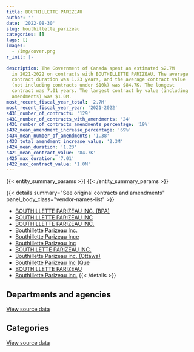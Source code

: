 ```yaml
---
title: BOUTHILLETTE PARIZEAU
author: ''
date: '2022-08-30'
slug: bouthillette_parizeau
categories: []
tags: []
images:
  - /img/cover.png
r_init: |-
  
description: The Government of Canada spent an estimated $2.7M
  in 2021-2022 on contracts with BOUTHILLETTE PARIZEAU. The average
  contract duration was 1.23 years, and the average contract value
  (not including contracts under $10k) was $84.7K. The longest
  contract was 7.01 years. The largest contract by value (including
  amendments) was $1.0M.
most_recent_fiscal_year_total: '2.7M'
most_recent_fiscal_year_year: '2021-2022'
s431_number_of_contracts: '129'
s431_number_of_contracts_with_amendments: '24'
s431_number_of_contracts_amendments_percentage: '19%'
s432_mean_amendment_increase_percentage: '69%'
s434_mean_number_of_amendments: '1.38'
s433_total_amendment_increase_value: '2.3M'
s424_mean_duration: '1.23'
s421_mean_contract_value: '84.7K'
s425_max_duration: '7.01'
s422_max_contract_value: '1.0M'
---
```


<script src="/rmarkdown-libs/htmlwidgets/htmlwidgets.js"></script>
<link href="/rmarkdown-libs/datatables-css/datatables-crosstalk.css" rel="stylesheet" />
<script src="/rmarkdown-libs/datatables-binding/datatables.js"></script>
<script src="/rmarkdown-libs/jquery/jquery-3.6.0.min.js"></script>
<link href="/rmarkdown-libs/dt-core-bootstrap/css/dataTables.bootstrap.min.css" rel="stylesheet" />
<link href="/rmarkdown-libs/dt-core-bootstrap/css/dataTables.bootstrap.extra.css" rel="stylesheet" />
<script src="/rmarkdown-libs/dt-core-bootstrap/js/jquery.dataTables.min.js"></script>
<script src="/rmarkdown-libs/dt-core-bootstrap/js/dataTables.bootstrap.min.js"></script>
<link href="/rmarkdown-libs/crosstalk/css/crosstalk.min.css" rel="stylesheet" />
<script src="/rmarkdown-libs/crosstalk/js/crosstalk.min.js"></script>
<script src="/rmarkdown-libs/htmlwidgets/htmlwidgets.js"></script>
<link href="/rmarkdown-libs/datatables-css/datatables-crosstalk.css" rel="stylesheet" />
<script src="/rmarkdown-libs/datatables-binding/datatables.js"></script>
<script src="/rmarkdown-libs/jquery/jquery-3.6.0.min.js"></script>
<link href="/rmarkdown-libs/dt-core-bootstrap/css/dataTables.bootstrap.min.css" rel="stylesheet" />
<link href="/rmarkdown-libs/dt-core-bootstrap/css/dataTables.bootstrap.extra.css" rel="stylesheet" />
<script src="/rmarkdown-libs/dt-core-bootstrap/js/jquery.dataTables.min.js"></script>
<script src="/rmarkdown-libs/dt-core-bootstrap/js/dataTables.bootstrap.min.js"></script>
<link href="/rmarkdown-libs/crosstalk/css/crosstalk.min.css" rel="stylesheet" />
<script src="/rmarkdown-libs/crosstalk/js/crosstalk.min.js"></script>

{{< entity_summary_params >}}
{{< /entity_summary_params >}}

{{< details summary="See original contracts and amendments" panel_body_class="vendor-names-list" >}}
- [BOUTHILLETTE PARIZEAU INC. (BPA)](https://search.open.canada.ca/en/ct/?sort=contract_value_f%20desc&page=1&search_text=%22BOUTHILLETTE%20PARIZEAU%20INC.%20%28BPA%29%22)
- [BOUTHILLETTE PARIZEAU INC](https://search.open.canada.ca/en/ct/?sort=contract_value_f%20desc&page=1&search_text=%22BOUTHILLETTE%20PARIZEAU%20INC%22)
- [BOUTHILLETTE PARIZEAU INC.](https://search.open.canada.ca/en/ct/?sort=contract_value_f%20desc&page=1&search_text=%22BOUTHILLETTE%20PARIZEAU%20INC.%22)
- [Bouthillette Parizeau Inc.](https://search.open.canada.ca/en/ct/?sort=contract_value_f%20desc&page=1&search_text=%22Bouthillette%20Parizeau%20Inc.%22)
- [Bouthillette Parizeau Ince](https://search.open.canada.ca/en/ct/?sort=contract_value_f%20desc&page=1&search_text=%22Bouthillette%20Parizeau%20Ince%22)
- [Bouthillette Parizeau Inc](https://search.open.canada.ca/en/ct/?sort=contract_value_f%20desc&page=1&search_text=%22Bouthillette%20Parizeau%20Inc%22)
- [BOUTHILETTE PARIZEAU INC.](https://search.open.canada.ca/en/ct/?sort=contract_value_f%20desc&page=1&search_text=%22BOUTHILETTE%20PARIZEAU%20INC.%22)
- [Bouthillette Parizeau inc. (Ottawa)](https://search.open.canada.ca/en/ct/?sort=contract_value_f%20desc&page=1&search_text=%22Bouthillette%20Parizeau%20inc.%20%20%28Ottawa%29%22)
- [Bouthillette Parizeau Inc (Que](https://search.open.canada.ca/en/ct/?sort=contract_value_f%20desc&page=1&search_text=%22Bouthillette%20Parizeau%20Inc%20%28Que%22)
- [BOUTHILLETTE PARIZEAU](https://search.open.canada.ca/en/ct/?sort=contract_value_f%20desc&page=1&search_text=%22BOUTHILLETTE%20PARIZEAU%22)
- [Bouthillette Parizeau inc.](https://search.open.canada.ca/en/ct/?sort=contract_value_f%20desc&page=1&search_text=%22Bouthillette%20Parizeau%20inc.%22)
{{< /details >}}

## Departments and agencies

<div id="htmlwidget-1" style="width:100%;height:auto;" class="datatables html-widget"></div>
<script type="application/json" data-for="htmlwidget-1">{"x":{"style":"bootstrap","filter":"none","vertical":false,"data":[["<a href=\"/departments/aafc-aac/\">Agriculture and Agri-Food Canada<\/a>","<a href=\"/departments/csa-asc/\">Canadian Space Agency<\/a>","<a href=\"/departments/csc-scc/\">Correctional Service of Canada<\/a>","<a href=\"/departments/dnd-mdn/\">National Defence<\/a>","<a href=\"/departments/ec/\">Environment and Climate Change Canada<\/a>","<a href=\"/departments/hc-sc/\">Health Canada<\/a>","<a href=\"/departments/nrc-cnrc/\">National Research Council Canada<\/a>","<a href=\"/departments/nrcan-rncan/\">Natural Resources Canada<\/a>","<a href=\"/departments/pwgsc-tpsgc/\">Public Services and Procurement Canada<\/a>","<a href=\"/departments/rcmp-grc/\">Royal Canadian Mounted Police<\/a>"],[null,null,166641.92,200085.43,19576.18,null,null,202922.58,839231.35,20177.39],[47024.78,null,12790.97,116050.23,31583.82,103017.61,268539.16,112950.88,545198.87,54300.91],[22535.1,51111.56,27479.03,76783.43,37941.75,null,305679.07,112642.27,837699.64,null],[null,588671.63,31559.8,276243.43,null,56112.41,316426.01,32307.12,1392427.27,null]],"container":"<table class=\"table table-striped table-hover row-border order-column display\">\n  <thead>\n    <tr>\n      <th>Department<\/th>\n      <th>2018-2019<\/th>\n      <th>2019-2020<\/th>\n      <th>2020-2021<\/th>\n      <th>2021-2022<\/th>\n    <\/tr>\n  <\/thead>\n<\/table>","options":{"order":[[4,"desc"]],"pageLength":10,"autoWidth":true,"columnDefs":[{"targets":1,"render":"function(data, type, row, meta) {\n    return type !== 'display' ? data : DTWidget.formatCurrency(data, \"$\", 2, 3, \",\", \".\", true, null);\n  }"},{"targets":2,"render":"function(data, type, row, meta) {\n    return type !== 'display' ? data : DTWidget.formatCurrency(data, \"$\", 2, 3, \",\", \".\", true, null);\n  }"},{"targets":3,"render":"function(data, type, row, meta) {\n    return type !== 'display' ? data : DTWidget.formatCurrency(data, \"$\", 2, 3, \",\", \".\", true, null);\n  }"},{"targets":4,"render":"function(data, type, row, meta) {\n    return type !== 'display' ? data : DTWidget.formatCurrency(data, \"$\", 2, 3, \",\", \".\", true, null);\n  }"},{"width":"16%","targets":[1,2,3,4]},{"className":"dt-right","targets":[1,2,3,4]}],"orderClasses":false}},"evals":["options.columnDefs.0.render","options.columnDefs.1.render","options.columnDefs.2.render","options.columnDefs.3.render"],"jsHooks":[]}</script>
<p class="text-right">
<a href="https://github.com/GoC-Spending/contracts-data/tree/main/data/out/vendors/bouthillette_parizeau/summary_by_fiscal_year_by_department.csv" class="source-data-link btn btn-link">View source data</a>
</p>

## Categories

<div id="htmlwidget-2" style="width:100%;height:auto;" class="datatables html-widget"></div>
<script type="application/json" data-for="htmlwidget-2">{"x":{"style":"bootstrap","filter":"none","vertical":false,"data":[["<a href=\"/categories/facilities_and_construction/\">Facilities and construction<\/a>","<a href=\"/categories/professional_services/\">Professional services<\/a>","<a href=\"/categories/industrial_products_and_services/\">Industrial products and services<\/a>"],[1076568.79,372066.06,null],[1083519.46,207937.78,null],[1251435.96,219490.71,945.18],[2438860.13,237637.93,17249.62]],"container":"<table class=\"table table-striped table-hover row-border order-column display\">\n  <thead>\n    <tr>\n      <th>Category<\/th>\n      <th>2018-2019<\/th>\n      <th>2019-2020<\/th>\n      <th>2020-2021<\/th>\n      <th>2021-2022<\/th>\n    <\/tr>\n  <\/thead>\n<\/table>","options":{"order":[[4,"desc"]],"dom":"t","pageLength":30,"autoWidth":true,"columnDefs":[{"targets":1,"render":"function(data, type, row, meta) {\n    return type !== 'display' ? data : DTWidget.formatCurrency(data, \"$\", 2, 3, \",\", \".\", true, null);\n  }"},{"targets":2,"render":"function(data, type, row, meta) {\n    return type !== 'display' ? data : DTWidget.formatCurrency(data, \"$\", 2, 3, \",\", \".\", true, null);\n  }"},{"targets":3,"render":"function(data, type, row, meta) {\n    return type !== 'display' ? data : DTWidget.formatCurrency(data, \"$\", 2, 3, \",\", \".\", true, null);\n  }"},{"targets":4,"render":"function(data, type, row, meta) {\n    return type !== 'display' ? data : DTWidget.formatCurrency(data, \"$\", 2, 3, \",\", \".\", true, null);\n  }"},{"width":"16%","targets":[1,2,3,4]},{"className":"dt-right","targets":[1,2,3,4]}],"orderClasses":false,"lengthMenu":[10,25,30,50,100]}},"evals":["options.columnDefs.0.render","options.columnDefs.1.render","options.columnDefs.2.render","options.columnDefs.3.render"],"jsHooks":[]}</script>
<p class="text-right">
<a href="https://github.com/GoC-Spending/contracts-data/tree/main/data/out/vendors/bouthillette_parizeau/summary_by_fiscal_year_by_category.csv" class="source-data-link btn btn-link">View source data</a>
</p>
